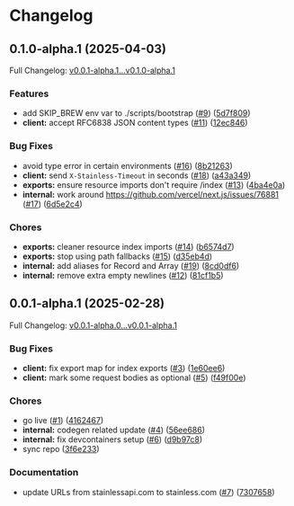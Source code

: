 # Changelog

## 0.1.0-alpha.1 (2025-04-03)

Full Changelog: [v0.0.1-alpha.1...v0.1.0-alpha.1](https://github.com/SwarnenduG07/Admin-dashbord-nextjs/compare/v0.0.1-alpha.1...v0.1.0-alpha.1)

### Features

* add SKIP_BREW env var to ./scripts/bootstrap ([#9](https://github.com/SwarnenduG07/Admin-dashbord-nextjs/issues/9)) ([5d7f809](https://github.com/SwarnenduG07/Admin-dashbord-nextjs/commit/5d7f80944a1a8246124f44019dead7789869c817))
* **client:** accept RFC6838 JSON content types ([#11](https://github.com/SwarnenduG07/Admin-dashbord-nextjs/issues/11)) ([12ec846](https://github.com/SwarnenduG07/Admin-dashbord-nextjs/commit/12ec846c124461fd4ae261b34b563b10c1c8f8c8))


### Bug Fixes

* avoid type error in certain environments ([#16](https://github.com/SwarnenduG07/Admin-dashbord-nextjs/issues/16)) ([8b21263](https://github.com/SwarnenduG07/Admin-dashbord-nextjs/commit/8b21263bd0fa5a58d36799f7e057fbe17f15bb46))
* **client:** send `X-Stainless-Timeout` in seconds ([#18](https://github.com/SwarnenduG07/Admin-dashbord-nextjs/issues/18)) ([a43a349](https://github.com/SwarnenduG07/Admin-dashbord-nextjs/commit/a43a349c9bb0c3a6e3ecc74529fccaa791f6e747))
* **exports:** ensure resource imports don't require /index ([#13](https://github.com/SwarnenduG07/Admin-dashbord-nextjs/issues/13)) ([4ba4e0a](https://github.com/SwarnenduG07/Admin-dashbord-nextjs/commit/4ba4e0a95f7012bf012b76aa2a0efbe5c46c4a1b))
* **internal:** work around https://github.com/vercel/next.js/issues/76881 ([#17](https://github.com/SwarnenduG07/Admin-dashbord-nextjs/issues/17)) ([6d5e2c4](https://github.com/SwarnenduG07/Admin-dashbord-nextjs/commit/6d5e2c48d9a910c5aa8cb7cc240e343528865d20))


### Chores

* **exports:** cleaner resource index imports ([#14](https://github.com/SwarnenduG07/Admin-dashbord-nextjs/issues/14)) ([b6574d7](https://github.com/SwarnenduG07/Admin-dashbord-nextjs/commit/b6574d7c3dd7defca81c49313e42e8bd13adab78))
* **exports:** stop using path fallbacks ([#15](https://github.com/SwarnenduG07/Admin-dashbord-nextjs/issues/15)) ([d35eb4d](https://github.com/SwarnenduG07/Admin-dashbord-nextjs/commit/d35eb4dbd8f8e72875143847371f492673323181))
* **internal:** add aliases for Record and Array ([#19](https://github.com/SwarnenduG07/Admin-dashbord-nextjs/issues/19)) ([8cd0df6](https://github.com/SwarnenduG07/Admin-dashbord-nextjs/commit/8cd0df6c11fd0585f87106a25a1d7124f245617c))
* **internal:** remove extra empty newlines ([#12](https://github.com/SwarnenduG07/Admin-dashbord-nextjs/issues/12)) ([81cf1b5](https://github.com/SwarnenduG07/Admin-dashbord-nextjs/commit/81cf1b5de74cdebd6111f615de8d6d0c6d247ca1))

## 0.0.1-alpha.1 (2025-02-28)

Full Changelog: [v0.0.1-alpha.0...v0.0.1-alpha.1](https://github.com/SwarnenduG07/Admin-dashbord-nextjs/compare/v0.0.1-alpha.0...v0.0.1-alpha.1)

### Bug Fixes

* **client:** fix export map for index exports ([#3](https://github.com/SwarnenduG07/Admin-dashbord-nextjs/issues/3)) ([1e60ee6](https://github.com/SwarnenduG07/Admin-dashbord-nextjs/commit/1e60ee615076cdff6792fd95faddb8ed97435e13))
* **client:** mark some request bodies as optional ([#5](https://github.com/SwarnenduG07/Admin-dashbord-nextjs/issues/5)) ([f49f00e](https://github.com/SwarnenduG07/Admin-dashbord-nextjs/commit/f49f00ef17b10b14fd9f2bc9305f49ad2edc294f))


### Chores

* go live ([#1](https://github.com/SwarnenduG07/Admin-dashbord-nextjs/issues/1)) ([4162467](https://github.com/SwarnenduG07/Admin-dashbord-nextjs/commit/41624678e0988779e46a5aff3061b94973b3f360))
* **internal:** codegen related update ([#4](https://github.com/SwarnenduG07/Admin-dashbord-nextjs/issues/4)) ([56ee686](https://github.com/SwarnenduG07/Admin-dashbord-nextjs/commit/56ee686d4b2211c7324018d587c4335da16e0b0b))
* **internal:** fix devcontainers setup ([#6](https://github.com/SwarnenduG07/Admin-dashbord-nextjs/issues/6)) ([d9b97c8](https://github.com/SwarnenduG07/Admin-dashbord-nextjs/commit/d9b97c8b6348a3005cebe0588ba93293d94f68b5))
* sync repo ([3f6e233](https://github.com/SwarnenduG07/Admin-dashbord-nextjs/commit/3f6e2339f84e0d63ffe61bc10e537cfe3b9914ae))


### Documentation

* update URLs from stainlessapi.com to stainless.com ([#7](https://github.com/SwarnenduG07/Admin-dashbord-nextjs/issues/7)) ([7307658](https://github.com/SwarnenduG07/Admin-dashbord-nextjs/commit/730765808bb880262174bb037d667f99c2bfbcbe))
